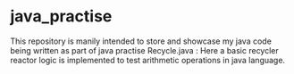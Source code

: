 # java_practise
This repository is manily intended to store and showcase my java code being written as part of java practise
Recycle.java : Here a basic recycler reactor logic is implemented to test arithmetic operations in java language.
